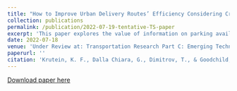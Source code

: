 ```yaml
---
title: "How to Improve Urban Delivery Routes’ Efficiency Considering Cruising for Parking Delays"
collection: publications
permalink: /publication/2022-07-19-tentative-TS-paper
excerpt: 'This paper explores the value of information on parking availability in urban environments for commercial vehicle deliveries. The research investigates how historic cruising and parking delay data can be leveraged to improve the routes of carriers in urban environments to increase cost efficiency. To do so, the paper develops a methodology consisting of a travel time prediction model and a routing model, which account for parking delay estimates. The method is applied to both a real-world case study to show immediate application potential as well as a synthetic data set to identify environments and route characteristics which benefit the most from considering this information. Results on the real-world data set show a mean total drive time savings of 1.5\%. The synthetic data set shows potential mean total drive time saving of 21.6\% with routes with fewer stops, homogeneous spatial distribution, and high cruising time standard deviation showing the largest savings potential at up to 62.3\%. The results demonstrate that higher visibility on curb activity for commercial vehicles can reduce time per vehicle spent in urban environments and with that decrease the impact on congestion and space use in cities.'
date: 2022-07-18
venue: 'Under Review at: Transportation Research Part C: Emerging Technologies'
paperurl: ''
citation: 'Krutein, K. F., Dalla Chiara, G., Dimitrov, T., & Goodchild, A.(2022). &quot;How to Improve Urban Delivery Routes’ Efficiency Considering Cruising for Parking Delays.&quot; <i>Under Review at: Transportation Research Part C: Emerging Technologies</i>'
---
```

[Download paper here]()
